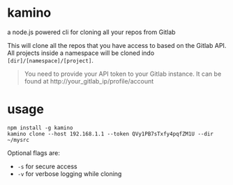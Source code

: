 kamino
======

a node.js powered cli for cloning all your repos from Gitlab

This will clone all the repos that you have access to based on the Gitlab API.  All projects inside a namespace will be cloned indo `[dir]/[namespace]/[project]`.

> You need to provide your API token to your Gitlab instance. It can be found at http://your_gitlab_ip/profile/account

# usage

```
npm install -g kamino 
kamino clone --host 192.168.1.1 --token QVy1PB7sTxfy4pqfZM1U --dir ~/mysrc
```

Optional flags are: 

 - `-s` for secure access
 - `-v` for verbose logging while cloning